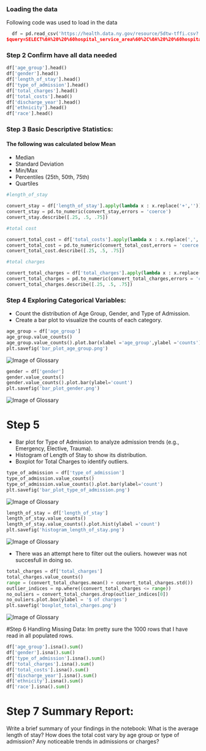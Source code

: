 ### Loading the data

Following code was used to load in the data

```python
  df = pd.read_csv('https://health.data.ny.gov/resource/5dtw-tffi.csv? 
$query=SELECT%0A%20%20%60hospital_service_area%60%2C%0A%20%20%60hospital_county%60%2C%0A%20%20%60facility_name%60%2C%0A%20%20%60age_group%60%2C%0A%20%20%60gender%60%2C%0A%20%20%60race%60%2C%0A%20%20%60ethnicity%60%2C%0A%20%20%60discharge_year%60%2C%0A%20%20%60length_of_stay%60%2C%0A%20%20%60type_of_admission%60%2C%0A%20%20%60total_charges%60%2C%0A%20%20%60total_costs%60%2C%0A%20%20%60zip_code_3_digits%60%2C%0A%20%20%60operating_certificate_number%60%2C%0A%20%20%60permanent_facility_id%60%2C%0A%20%20%60patient_disposition%60%2C%0A%20%20%60ccsr_diagnosis_code%60%2C%0A%20%20%60ccsr_diagnosis_description%60%2C%0A%20%20%60ccsr_procedure_code%60%2C%0A%20%20%60ccsr_procedure_description%60%2C%0A%20%20%60apr_drg_code%60%2C%0A%20%20%60apr_drg_description%60%2C%0A%20%20%60apr_mdc_code%60%2C%0A%20%20%60apr_mdc_description%60%2C%0A%20%20%60apr_severity_of_illness_code%60%2C%0A%20%20%60apr_severity_of_illness%60%2C%0A%20%20%60apr_risk_of_mortality%60%2C%0A%20%20%60apr_medical_surgical%60%2C%0A%20%20%60payment_typology_1%60%2C%0A%20%20%60payment_typology_2%60%2C%0A%20%20%60payment_typology_3%60%2C%0A%20%20%60birth_weight%60%2C%0A%20%20%60emergency_department_indicator%60%0AWHERE%20caseless_one_of(%60hospital_service_area%60%2C%20%22Long%20Island%22)')
```

### Step 2 Confirm have all data needed

```python
df['age_group'].head()
df['gender'].head()
df['length_of_stay'].head()
df['type_of_admission'].head()
df['total_charges'].head()
df['total_costs'].head()
df['discharge_year'].head()
df['ethnicity'].head()
df['race'].head()
```

### Step 3 Basic Descriptive Statistics: 
#### The following was calculated below Mean
- Median
- Standard Deviation
- Min/Max
- Percentiles (25th, 50th, 75th)
- Quartiles
```python
#length_of_stay 

convert_stay = df['length_of_stay'].apply(lambda x : x.replace('+',''))
convert_stay = pd.to_numeric(convert_stay,errors = 'coerce')
convert_stay.describe([.25, .5, .75])
```
```python
#total cost

convert_total_cost = df['total_costs'].apply(lambda x : x.replace(',',''))
convert_total_cost = pd.to_numeric(convert_total_cost,errors = 'coerce')
convert_total_cost.describe([.25, .5, .75])
```
```python
#total charges 

convert_total_charges = df['total_charges'].apply(lambda x : x.replace(',',''))
convert_total_charges = pd.to_numeric(convert_total_charges,errors = 'coerce')
convert_total_charges.describe([.25, .5, .75])
```

### Step 4 Exploring Categorical Variables:
- Count the distribution of Age Group, Gender, and Type of Admission.
- Create a bar plot to visualize the counts of each category.
```python
age_group = df['age_group']
age_group.value_counts()
age_group.value_counts().plot.bar(xlabel ='age_group',ylabel ='counts')
plt.savefig('bar_plot_age_group.png')
```
![Image of Glossary](https://github.com/zgiannuzzi/sparcs_descriptive_2022/blob/main/bar_plot_age_group.png)

```python
gender = df['gender']
gender.value_counts()
gender.value_counts().plot.bar(ylabel='count')
plt.savefig('bar_plot_gender.png')
```
![Image of Glossary](https://github.com/zgiannuzzi/sparcs_descriptive_2022/blob/main/bar_plot_gender.png)

# Step 5 
- Bar plot for Type of Admission to analyze admission trends (e.g., Emergency, Elective, Trauma).
- Histogram of Length of Stay to show its distribution.
- Boxplot for Total Charges to identify outliers.
```python
type_of_admission = df['type_of_admission']
type_of_admission.value_counts()
type_of_admission.value_counts().plot.bar(ylabel='count')
plt.savefig('bar_plot_type_of_admission.png')
```
![Image of Glossary](https://github.com/zgiannuzzi/sparcs_descriptive_2022/blob/main/bar_plot_type_of_admission.png)

```python
length_of_stay = df['length_of_stay']
length_of_stay.value_counts()
length_of_stay.value_counts().plot.hist(ylabel ='count')
plt.savefig('histogram_length_of_stay.png')
```
![Image of Glossary](https://github.com/zgiannuzzi/sparcs_descriptive_2022/blob/main/histogram_length_of_stay.png)

- There was an attempt here to filter out the ouliers. however was not succesfull in doing so.
```python
total_charges = df['total_charges']
total_charges.value_counts()
range = (convert_total_charges.mean() + convert_total_charges.std())
outlier_indices = np.where((convert_total_charges <= range))
no_ouliers = convert_total_charges.drop(outlier_indices[0])
no_ouliers.plot.box(ylabel = '$ of charges')
plt.savefig('boxplot_total_charges.png')
```
![Image of Glossary](https://github.com/zgiannuzzi/sparcs_descriptive_2022/blob/main/boxplot_total_charges.png)


#Step 6 Handling Missing Data: Im pretty sure the 1000 rows that I have read in all populated rows.
```python
df['age_group'].isna().sum()
df['gender'].isna().sum()
df['type_of_admission'].isna().sum()
df['total_charges'].isna().sum()
df['total_costs'].isna().sum()
df['discharge_year'].isna().sum()
df['ethnicity'].isna().sum()
df['race'].isna().sum()
```
# Step 7 Summary Report:

Write a brief summary of your findings in the notebook:
What is the average length of stay?
How does the total cost vary by age group or type of admission?
Any noticeable trends in admissions or charges?




